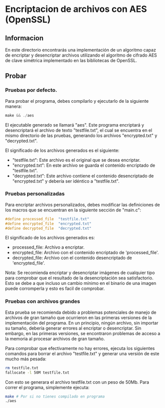# Encriptacion de archivos con AES (OpenSSL)

## Informacion

En este directorio encontrarás una implementación de un algoritmo capaz de encriptar y desencriptar archivos utilizando el algoritmo de cifrado AES de clave simétrica implementado en las bibliotecas de OpenSSL.

## Probar

### Pruebas por defecto.

Para probar el programa, debes compilarlo y ejecutarlo de la siguiente manera:
```c
make && ./aes
```

El ejecutable generado se llamará "aes". Este programa encriptará y desencriptará el archivo de texto "testfile.txt", el cual se encuentra en el mismo directorio de las pruebas, generando los archivos "encrypted.txt" y "decrypted.txt".

El significado de los archivos generados es el siguiente:
- "testfile.txt": Este archivo es el original que se desea encriptar.
- "encrypted.txt": En este archivo se guarda el contenido encriptado de "testfile.txt".
- "decrypted.txt": Este archivo contiene el contenido desencriptado de "encrypted.txt" y debería ser idéntico a "testfile.txt".

### Pruebas personalizadas

Para encriptar archivos personalizados, debes modificar las definiciones de los macros que se encuentran en la siguiente sección de "main.c":
```c
#define processed_file  "testfile.txt"
#define encrypted_file  "encrypted.txt" 
#define decrypted_file  "decrypted.txt"
```

El significado de los archivos generados es:
- processed_file: Archivo a encriptar.
- encrypted_file: Archivo con el contenido encriptado de 'processed_file'.
- decrypted_file: Archivo con el contenido desencriptado de 'encrypted_file'.

Nota: Se recomienda encriptar y desencriptar imágenes de cualquier tipo para comprobar que el resultado de la desencriptación sea satisfactorio. Esto se debe a que incluso un cambio mínimo en el binario de una imagen puede corromperla y esto es facil de comprobar.

### Pruebas con archivos grandes

Esta prueba se recomienda debido a problemas potenciales de manejo de archivos de gran tamaño que ocurrieron en las primeras versiones de la implementación del programa. En un principio, ningún archivo, sin importar su tamaño, debería generar errores al encriptar o desencriptar. Sin embargo, en las primeras versiones, se encontraron problemas de acceso a la memoria al procesar archivos de gran tamaño.

Para comprobar que efectivamente no hay errores, ejecuta los siguientes comandos para borrar el archivo "testfile.txt" y generar una versión de este mucho más pesada:
```bash
rm testfile.txt
fallocate -l 50M testfile.txt
```

Con esto se generara el archivo testfile.txt con un peso de 50Mb. Para correr el programa, simplemente ejecuta:
```bash
make # Por si no tienes compilado en programa
./aes
```
